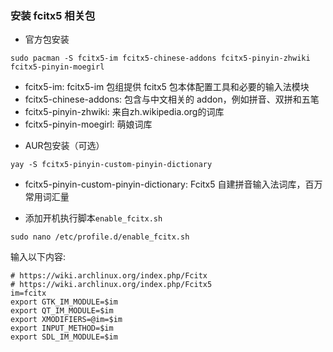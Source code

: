 ### 安装 fcitx5 相关包


* 官方包安装

```shell
sudo pacman -S fcitx5-im fcitx5-chinese-addons fcitx5-pinyin-zhwiki fcitx5-pinyin-moegirl
```

- fcitx5-im: fcitx5-im 包组提供 fcitx5 包本体配置工具和必要的输入法模块
- fcitx5-chinese-addons: 包含与中文相关的 addon，例如拼音、双拼和五笔
- fcitx5-pinyin-zhwiki: 来自zh.wikipedia.org的词库
- fcitx5-pinyin-moegirl: 萌娘词库


* AUR包安装（可选）

```shell
yay -S fcitx5-pinyin-custom-pinyin-dictionary
```

- fcitx5-pinyin-custom-pinyin-dictionary: Fcitx5 自建拼音输入法词库，百万常用词汇量


* 添加开机执行脚本`enable_fcitx.sh`

```shell
sudo nano /etc/profile.d/enable_fcitx.sh
```

输入以下内容:

```shell
# https://wiki.archlinux.org/index.php/Fcitx
# https://wiki.archlinux.org/index.php/Fcitx5
im=fcitx
export GTK_IM_MODULE=$im
export QT_IM_MODULE=$im
export XMODIFIERS=@im=$im
export INPUT_METHOD=$im
export SDL_IM_MODULE=$im

```
